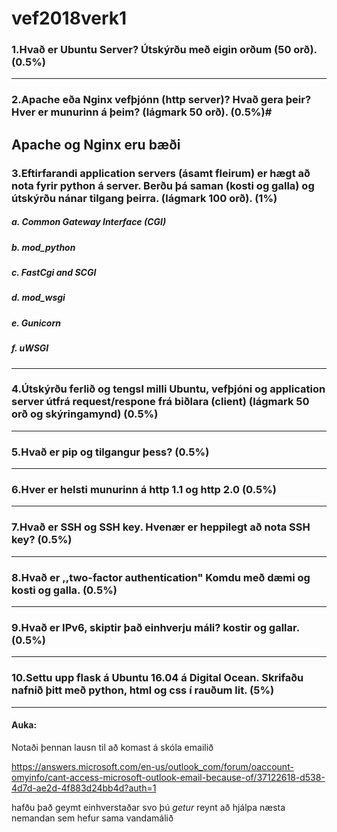 # vef2018verk1

### 1.Hvað er Ubuntu Server? Útskýrðu með eigin orðum (50 orð). (0.5%)

---------
### 2.Apache eða Nginx vefþjónn (http server)? Hvað gera þeir? Hver er munurinn á þeim? (lágmark 50 orð). (0.5%)#

Apache og Nginx eru bæði
---------
### 3.Eftirfarandi application servers (ásamt fleirum) er hægt að nota fyrir python á server. Berðu þá saman (kosti og galla) og útskýrðu nánar tilgang þeirra. (lágmark 100 orð). (1%)
##### a. Common Gateway Interface (CGI)
##### b. mod_python
##### c. FastCgi and SCGI
##### d. mod_wsgi
##### e. Gunicorn
##### f. uWSGI

--------
### 4.Útskýrðu ferlið og tengsl milli Ubuntu, vefþjóni og application server útfrá request/respone frá biðlara (client) (lágmark 50 orð og skýringamynd) (0.5%)

---------
### 5.Hvað er pip og tilgangur þess? (0.5%)

---------
### 6.Hver er helsti munurinn á http 1.1 og http 2.0 (0.5%)

---------
### 7.Hvað er SSH og SSH key. Hvenær er heppilegt að nota SSH key? (0.5%)

---------
### 8.Hvað er ,,two-factor authentication" Komdu með dæmi og kosti og galla. (0.5%)

---------
### 9.Hvað er IPv6, skiptir það einhverju máli? kostir og gallar. (0.5%)

---------
### 10.Settu upp flask á Ubuntu 16.04 á Digital Ocean. Skrifaðu nafnið þitt með python, html og css í rauðum lit. (5%)

---------
#### Auka:
Notaði þennan lausn til að komast á skóla emailið

https://answers.microsoft.com/en-us/outlook_com/forum/oaccount-omyinfo/cant-access-microsoft-outlook-email-because-of/37122618-d538-4d7d-ae2d-4f883d24bb4d?auth=1

hafðu það geymt einhverstaðar svo þú *getur* reynt að hjálpa næsta nemandan sem hefur sama vandamálið
